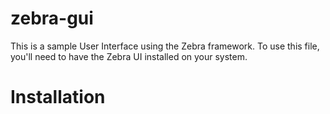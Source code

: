 # zebra-gui
This is a sample User Interface using the Zebra framework. To use this file, you'll need to have the Zebra UI installed on your system. 

# Installation

# 
